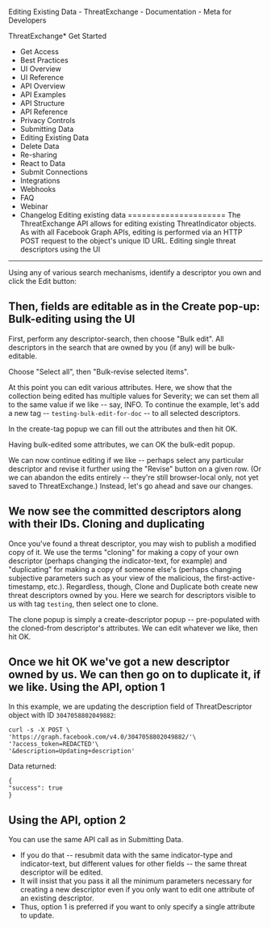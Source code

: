 Editing Existing Data - ThreatExchange - Documentation - Meta for Developers

ThreatExchange* Get Started
* Get Access
* Best Practices
* UI Overview
* UI Reference
* API Overview
* API Examples
* API Structure
* API Reference
* Privacy Controls
* Submitting Data
* Editing Existing Data
* Delete Data
* Re-sharing
* React to Data
* Submit Connections
* Integrations
* Webhooks
* FAQ
* Webinar
* Changelog
Editing existing data
=====================
The ThreatExchange API allows for editing existing ThreatIndicator objects. As with all Facebook Graph APIs, editing is performed via an HTTP POST request to the object's unique ID URL.
Editing single threat descriptors using the UI
----------------------------------------------
Using any of various search mechanisms, identify a descriptor you own and click the Edit button:

Then, fields are editable as in the Create pop-up:
Bulk-editing using the UI
-------------------------
First, perform any descriptor-search, then choose "Bulk edit". All descriptors in the search that are owned by you (if any) will be bulk-editable.

Choose "Select all", then "Bulk-revise selected items".

At this point you can edit various attributes. Here, we show that the collection being edited has multiple values for Severity; we can set them all to the same value if we like -- say, INFO. To continue the example, let's add a new tag -- `testing-bulk-edit-for-doc` -- to all selected descriptors.

In the create-tag popup we can fill out the attributes and then hit OK.

Having bulk-edited some attributes, we can OK the bulk-edit popup.

We can now continue editing if we like -- perhaps select any particular descriptor and revise it further using the "Revise" button on a given row. (Or we can abandon the edits entirely -- they're still browser-local only, not yet saved to ThreatExchange.) Instead, let's go ahead and save our changes.

We now see the committed descriptors along with their IDs.
Cloning and duplicating
-----------------------
Once you've found a threat descriptor, you may wish to publish a modified copy of it. We use the terms "cloning" for making a copy of your own descriptor (perhaps changing the indicator-text, for example) and "duplicating" for making a copy of someone else's (perhaps changing subjective parameters such as your view of the malicious, the first-active-timestamp, etc.). Regardless, though, Clone and Duplicate both create new threat descriptors owned by you.
Here we search for descriptors visible to us with tag `testing`, then select one to clone.

The clone popup is simply a create-descriptor popup -- pre-populated with the cloned-from descriptor's attributes. We can edit whatever we like, then hit OK.

Once we hit OK we've got a new descriptor owned by us. We can then go on to duplicate it, if we like.
Using the API, option 1
-----------------------
In this example, we are updating the description field of ThreatDescriptor object with ID `3047058802049882`:

```
curl -s -X POST \
'https://graph.facebook.com/v4.0/3047058802049882/'\
'?access_token=REDACTED'\
'&description=Updating+description'
```
Data returned:

```
{
"success": true
}
```
Using the API, option 2
-----------------------
You can use the same API call as in Submitting Data.
* If you do that -- resubmit data with the same indicator-type and indicator-text, but different values for other fields -- the same threat descriptor will be edited.
* It will insist that you pass it all the minimum parameters necessary for creating a new descriptor even if you only want to edit one attribute of an existing descriptor.
* Thus, option 1 is preferred if you want to only specify a single attribute to update.